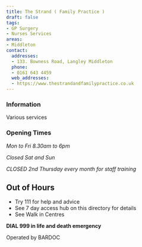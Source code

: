 ```yaml
---
title: The Strand ( Family Practice )
draft: false
tags:
- GP Surgery
- Nurses Services
areas:
- Middleton
contact:
  addresses:
  - 133. Bowness Road, Langley Middleton
  phone:
  - 0161 643 4459
  web_addresses:
  - https://www.thestrandandfamilypractice.co.uk
---
```


### Information
Various services

### Opening Times
*Mon to Fri 8.30am to 6pm*

*Closed Sat and Sun*

*CLOSED 2nd Thursday every month for staff training*

## Out of Hours
- Try 111 for help and advice
- See 7 day access hub on this directory for details
- See Walk in Centres

**DIAL 999 in life and death emergency**

Operated by BARDOC